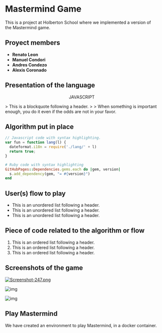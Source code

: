# Mastermind Game

This is a project at Holberton School where we implemented a version of the Mastermind game.


## Proyect members

* **Renato Leon**
* **Manuel Condori**
* **Andres Condezo**
* **Alexis Coronado**


## Presentation of the language

<p align=center> JAVASCRIPT </p>
> This is a blockquote following a header.
>
> When something is important enough, you do it even if the odds are not in your favor.


## Algorithm put in place

```js
// Javascript code with syntax highlighting.
var fun = function lang(l) {
  dateformat.i18n = require('./lang/' + l)
  return true;
}
```

```ruby
# Ruby code with syntax highlighting
GitHubPages::Dependencies.gems.each do |gem, version|
  s.add_dependency(gem, "= #{version}")
end
```


## User(s) flow to play

*   This is an unordered list following a header.
*   This is an unordered list following a header.
*   This is an unordered list following a header.


## Piece of code related to the algorithm or flow

1.  This is an ordered list following a header.
2.  This is an ordered list following a header.
3.  This is an ordered list following a header.


## Screenshots of the game

[![Screenshot-247.png](https://i.postimg.cc/BZB3GwYV/Screenshot-247.png)](https://postimg.cc/w3MZXFdX)

![img](https://imgur.com/ZkDX4ce)

![img](https://imgur.com/1NDtpIr)


## Play Mastermind

We have created an environment to play Mastermind, in a docker container.